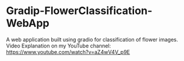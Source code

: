# Gradip-FlowerClassification-WebApp
A web application built using gradio for classification of flower images.
Video Explanation on my YouTube channel: https://www.youtube.com/watch?v=aZ4wV4V_p9E

